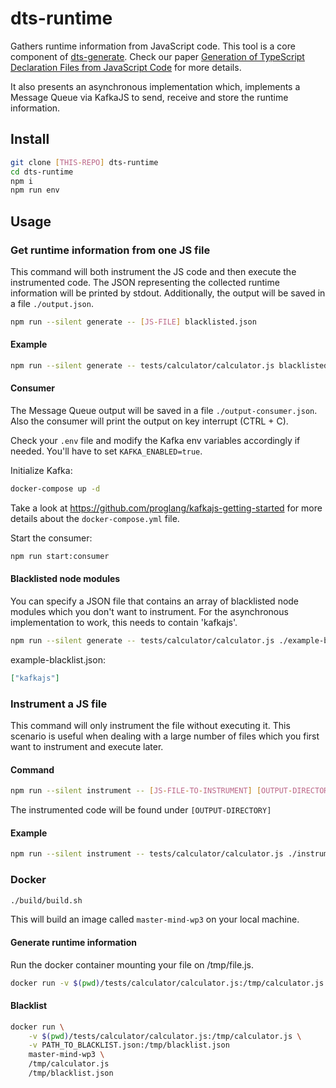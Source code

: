 # dts-runtime

Gathers runtime information from JavaScript code. This tool is a core component of [dts-generate](https://github.com/proglang/ts-declaration-file-generator). Check our paper [Generation of TypeScript Declaration Files from JavaScript Code](https://dl.acm.org/doi/pdf/10.1145/3475738.3480941) for more details.

It also presents an asynchronous implementation which, implements a Message Queue via KafkaJS to send, receive and store the runtime information.

## Install

```bash
git clone [THIS-REPO] dts-runtime
cd dts-runtime
npm i
npm run env
```

## Usage

### Get runtime information from one JS file

This command will both instrument the JS code and then execute the instrumented code. The JSON representing the collected runtime information will be printed by stdout. Additionally, the output will be saved in a file `./output.json`.

```bash
npm run --silent generate -- [JS-FILE] blacklisted.json
```

#### Example

```bash
npm run --silent generate -- tests/calculator/calculator.js blacklisted.json
```

#### Consumer

The Message Queue output will be saved in a file `./output-consumer.json`. Also the consumer will print the output on key interrupt (CTRL + C).

Check your `.env` file and modify the Kafka env variables accordingly if needed. You'll have to set `KAFKA_ENABLED=true`.

Initialize Kafka:

```bash
docker-compose up -d
```

Take a look at https://github.com/proglang/kafkajs-getting-started for more details about the `docker-compose.yml` file.

Start the consumer:

```bash
npm run start:consumer
```

#### Blacklisted node modules

You can specify a JSON file that contains an array of blacklisted node modules which you don't want to instrument. For the asynchronous implementation to work, this needs to contain 'kafkajs'.

```bash
npm run --silent generate -- tests/calculator/calculator.js ./example-blacklist.json
```

example-blacklist.json:

```json
["kafkajs"]
```

### Instrument a JS file

This command will only instrument the file without executing it. This scenario is useful when dealing with a large number of files which you first want to instrument and execute later.

#### Command

```bash
npm run --silent instrument -- [JS-FILE-TO-INSTRUMENT] [OUTPUT-DIRECTORY]
```

The instrumented code will be found under `[OUTPUT-DIRECTORY]`

#### Example

```bash
npm run --silent instrument -- tests/calculator/calculator.js ./instrument
```

### Docker

```bash
./build/build.sh
```

This will build an image called `master-mind-wp3` on your local machine.

#### Generate runtime information

Run the docker container mounting your file on /tmp/file.js.

```bash
docker run -v $(pwd)/tests/calculator/calculator.js:/tmp/calculator.js master-mind-wp3 /tmp/calculator.js
```

#### Blacklist

```bash
docker run \
	-v $(pwd)/tests/calculator/calculator.js:/tmp/calculator.js \
	-v PATH_TO_BLACKLIST.json:/tmp/blacklist.json
	master-mind-wp3 \
	/tmp/calculator.js
	/tmp/blacklist.json
```
